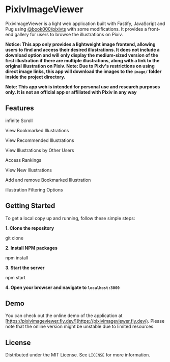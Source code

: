 
# PixivImageViewer

PixivImageViewer is a light web application built with Fastify, JavaScript and Pug using [@book000/pixivts](https://www.npmjs.com/package/@book000/pixivts) with some modifications. It provides a front-end gallery for users to browse the illustrations on Pixiv.

**Notice: This app only provides a lightweight image frontend, allowing users to find and access their desired illustrations. It does not include a download option and will only display the medium-sized version of the first illustration if there are multiple illustrations, along with a link to the original illustration on Pixiv.
**Note:** Due to Pixiv's restrictions on using direct image links, this app will download the images to the `image/` folder inside the project directory.**

**Note:** **This app web is intended for personal use and research purposes only. It is not an official app or affiliated with Pixiv in any way**
## Features
infinite Scroll

View Bookmarked Illustrations

View Recommended Illustrations

View Illustrations by Other Users

Access Rankings

View New Illustrations

Add and remove Bookmarked Illustration

illustration Filtering Options


## Getting Started

To get a local copy up and running, follow these simple steps:

**1. Clone the repository**

git clone <repository-link>

**2. Install NPM packages**

npm install

**3. Start the server**

npm start

**4. Open your browser and navigate to `localhost:3000`**

 ## Demo

You can check out the online demo of the application at [https://pixivimageviewer.fly.dev/](https://pixivimageviewer.fly.dev/). Please note that the online version might be unstable due to limited resources.


## License

Distributed under the MIT License. See `LICENSE` for more information.


